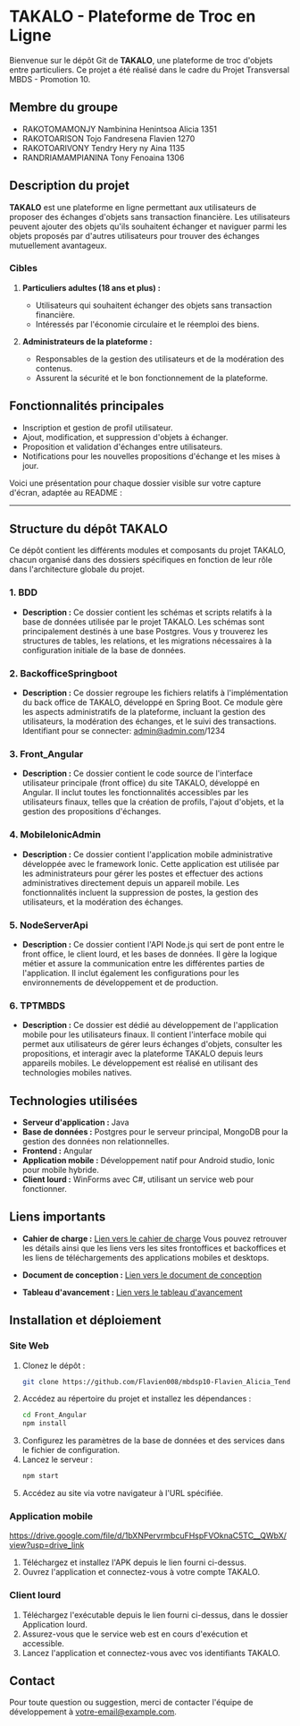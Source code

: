 # TAKALO - Plateforme de Troc en Ligne

Bienvenue sur le dépôt Git de **TAKALO**, une plateforme de troc d'objets entre particuliers. Ce projet a été réalisé dans le cadre du Projet Transversal MBDS - Promotion 10.

## Membre du groupe
   - RAKOTOMAMONJY Nambinina Henintsoa Alicia 1351
   - RAKOTOARISON Tojo Fandresena Flavien 1270
   - RAKOTOARIVONY Tendry Hery ny Aina 1135
   - RANDRIAMAMPIANINA Tony Fenoaina 1306


## Description du projet

**TAKALO** est une plateforme en ligne permettant aux utilisateurs de proposer des échanges d'objets sans transaction financière. Les utilisateurs peuvent ajouter des objets qu'ils souhaitent échanger et naviguer parmi les objets proposés par d'autres utilisateurs pour trouver des échanges mutuellement avantageux.

### Cibles

1. **Particuliers adultes (18 ans et plus) :**
   - Utilisateurs qui souhaitent échanger des objets sans transaction financière.
   - Intéressés par l'économie circulaire et le réemploi des biens.

2. **Administrateurs de la plateforme :**
   - Responsables de la gestion des utilisateurs et de la modération des contenus.
   - Assurent la sécurité et le bon fonctionnement de la plateforme.

## Fonctionnalités principales

- Inscription et gestion de profil utilisateur.
- Ajout, modification, et suppression d'objets à échanger.
- Proposition et validation d'échanges entre utilisateurs.
- Notifications pour les nouvelles propositions d'échange et les mises à jour.

Voici une présentation pour chaque dossier visible sur votre capture d'écran, adaptée au README :

---

## Structure du dépôt TAKALO

Ce dépôt contient les différents modules et composants du projet TAKALO, chacun organisé dans des dossiers spécifiques en fonction de leur rôle dans l'architecture globale du projet.

### 1. **BDD**
   - **Description :** Ce dossier contient les schémas et scripts relatifs à la base de données utilisée par le projet TAKALO. Les schémas sont principalement destinés à une base Postgres. Vous y trouverez les structures de tables, les relations, et les migrations nécessaires à la configuration initiale de la base de données.

### 2. **BackofficeSpringboot**
   - **Description :** Ce dossier regroupe les fichiers relatifs à l'implémentation du back office de TAKALO, développé en Spring Boot. Ce module gère les aspects administratifs de la plateforme, incluant la gestion des utilisateurs, la modération des échanges, et le suivi des transactions. Identifiant pour se connecter: admin@admin.com/1234

### 3. **Front_Angular**
   - **Description :** Ce dossier contient le code source de l'interface utilisateur principale (front office) du site TAKALO, développé en Angular. Il inclut toutes les fonctionnalités accessibles par les utilisateurs finaux, telles que la création de profils, l'ajout d'objets, et la gestion des propositions d'échanges.

### 4. **MobileIonicAdmin**
   - **Description :** Ce dossier contient l'application mobile administrative développée avec le framework Ionic. Cette application est utilisée par les administrateurs pour gérer les postes et effectuer des actions administratives directement depuis un appareil mobile. Les fonctionnalités incluent la suppression de postes, la gestion des utilisateurs, et la modération des échanges.

### 5. **NodeServerApi**
   - **Description :** Ce dossier contient l'API Node.js qui sert de pont entre le front office, le client lourd, et les bases de données. Il gère la logique métier et assure la communication entre les différentes parties de l'application. Il inclut également les configurations pour les environnements de développement et de production.

### 6. **TPTMBDS**
   - **Description :** Ce dossier est dédié au développement de l'application mobile pour les utilisateurs finaux. Il contient l'interface mobile qui permet aux utilisateurs de gérer leurs échanges d'objets, consulter les propositions, et interagir avec la plateforme TAKALO depuis leurs appareils mobiles. Le développement est réalisé en utilisant des technologies mobiles natives.


## Technologies utilisées

- **Serveur d'application :** Java
- **Base de données :** Postgres pour le serveur principal, MongoDB pour la gestion des données non relationnelles.
- **Frontend :** Angular
- **Application mobile :** Développement natif pour Android studio, Ionic pour mobile hybride.
- **Client lourd :** WinForms avec C#, utilisant un service web pour fonctionner.

## Liens importants

- **Cahier de charge :** [Lien vers le cahier de charge](https://docs.google.com/document/d/1i0tHiX87F3_M33eNh9TL3FAKwX1moRZrHJtpttEzdrY/edit?usp=sharing) Vous pouvez retrouver les détails ainsi que les liens vers les sites frontoffices et backoffices et les liens de téléchargements des applications mobiles et desktops.

- **Document de conception :** [Lien vers le document de conception](https://docs.google.com/document/d/1i5dBKOK99oyogGI0XljmyT8E6AB_DT6Br4q-eUqbZ9o/edit?usp=sharing)
  
- **Tableau d'avancement :** [Lien vers le tableau d'avancement](https://docs.google.com/spreadsheets/d/1AY2H3rgnphlBjacK_uL8hgQSAwX_D1IZp4TUT4STfUQ/edit?usp=sharing)  

## Installation et déploiement

### Site Web

1. Clonez le dépôt :
   ```bash
   git clone https://github.com/Flavien008/mbdsp10-Flavien_Alicia_Tendry_Tony.git
   ```
2. Accédez au répertoire du projet et installez les dépendances :
   ```bash
   cd Front_Angular
   npm install
   ```
3. Configurez les paramètres de la base de données et des services dans le fichier de configuration.
4. Lancez le serveur :
   ```bash
   npm start
   ```
5. Accédez au site via votre navigateur à l'URL spécifiée.

### Application mobile
https://drive.google.com/file/d/1bXNPervrmbcuFHspFVOknaC5TC__QWbX/view?usp=drive_link
1. Téléchargez et installez l'APK depuis le lien fourni ci-dessus.
2. Ouvrez l'application et connectez-vous à votre compte TAKALO.

### Client lourd

1. Téléchargez l'exécutable depuis le lien fourni ci-dessus, dans le dossier Application lourd.
2. Assurez-vous que le service web est en cours d'exécution et accessible.
3. Lancez l'application et connectez-vous avec vos identifiants TAKALO.

## Contact

Pour toute question ou suggestion, merci de contacter l'équipe de développement à [votre-email@example.com](mailto:votre-email@example.com).



